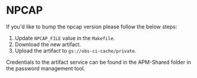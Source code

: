# NPCAP

If you'd like to bump the npcap version please follow the below steps:

1) Update `NPCAP_FILE` value in the `Makefile`.
2) Download the new artifact.
3) Upload the artifact to `gs://obs-ci-cache/private`.

Credentials to the artifact service can be found in the APM-Shared folder in the password management tool.
